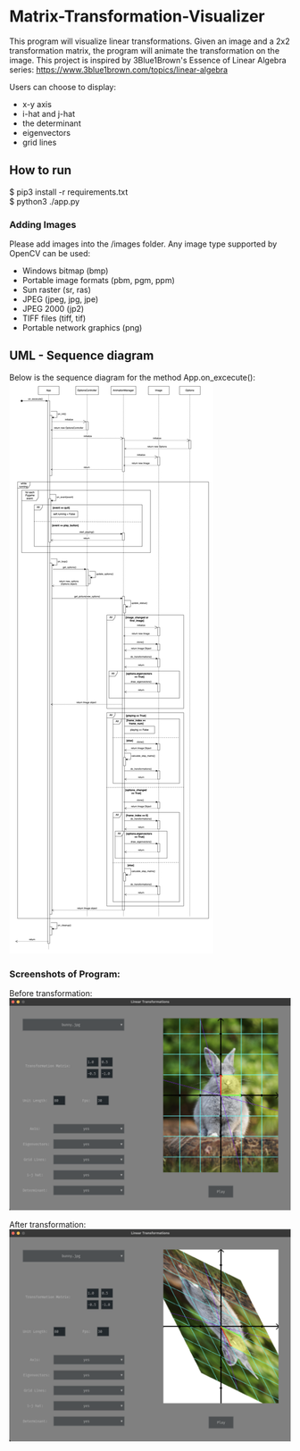 # Matrix-Transformation-Visualizer
This program will visualize linear transformations. Given an image and a 2x2 transformation matrix, the program will animate the transformation on the image. This project is inspired by 3Blue1Brown's Essence of Linear Algebra series: https://www.3blue1brown.com/topics/linear-algebra

Users can choose to display:
- x-y axis
- i-hat and j-hat
- the determinant
- eigenvectors
- grid lines

## How to run
$ pip3 install -r requirements.txt<br>
$ python3 ./app.py

### Adding Images
Please add images into the /images folder.
Any image type supported by OpenCV can be used:
- Windows bitmap (bmp)
- Portable image formats (pbm, pgm, ppm)
- Sun raster (sr, ras)
- JPEG (jpeg, jpg, jpe)
- JPEG 2000 (jp2)
- TIFF files (tiff, tif)
- Portable network graphics (png)

## UML - Sequence diagram
Below is the sequence diagram for the method App.on_excecute():
![](sequence_diagram.jpeg)

### Screenshots of Program:
Before transformation:
![](before.png)

After transformation:
![](after.png)


